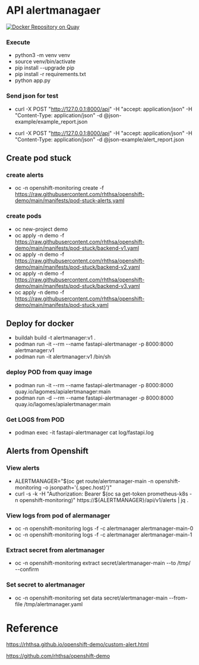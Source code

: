 # API alertmanagaer

[![Docker Repository on Quay](https://quay.io/repository/lagomes/apialertmanager/status "Docker Repository on Quay")](https://quay.io/repository/lagomes/apialertmanager)

### Execute
* python3 -m venv venv
* source venv/bin/activate
* pip install --upgrade pip
* pip install -r requirements.txt
* python app.py

### Send json for test
* curl -X POST "http://127.0.0.1:8000/api" -H  "accept: application/json" -H  "Content-Type: application/json" -d @json-example/example_report.json 

* curl -X POST "http://127.0.0.1:8000/api" -H  "accept: application/json" -H  "Content-Type: application/json" -d @json-example/alert_report.json  


## Create pod stuck

### create alerts
* oc -n openshift-monitoring create -f https://raw.githubusercontent.com/rhthsa/openshift-demo/main/manifests/pod-stuck-alerts.yaml 

### create pods
* oc new-project demo  
* oc apply -n demo -f https://raw.githubusercontent.com/rhthsa/openshift-demo/main/manifests/pod-stuck/backend-v1.yaml
* oc apply -n demo -f https://raw.githubusercontent.com/rhthsa/openshift-demo/main/manifests/pod-stuck/backend-v2.yaml
* oc apply -n demo -f https://raw.githubusercontent.com/rhthsa/openshift-demo/main/manifests/pod-stuck/backend-v3.yaml
* oc apply -n demo -f https://raw.githubusercontent.com/rhthsa/openshift-demo/main/manifests/pod-stuck.yaml

## Deploy for docker 
* buildah build -t alertmanager:v1 . 
* podman run -it --rm --name fastapi-alertmanager -p 8000:8000 alertmanager:v1
* podman run -it alertmanager:v1 /bin/sh

### deploy POD from quay image
* podman run -it --rm --name fastapi-alertmanager -p 8000:8000 quay.io/lagomes/apialertmanager:main
* podman run -d --rm --name fastapi-alertmanager -p 8000:8000 quay.io/lagomes/apialertmanager:main

### Get LOGS from POD
* podman exec -it fastapi-alertmanager cat log/fastapi.log


## Alerts from Openshift 

### View alerts
* ALERTMANAGER="$(oc get route/alertmanager-main -n openshift-monitoring -o jsonpath='{.spec.host}')"
* curl -s -k -H "Authorization: Bearer $(oc sa get-token prometheus-k8s -n openshift-monitoring)" https://${ALERTMANAGER}/api/v1/alerts | jq .

### View logs from pod of alermanager
* oc -n openshift-monitoring logs -f -c alertmanager alertmanager-main-0 
* oc -n openshift-monitoring logs -f -c alertmanager alertmanager-main-1

### Extract secret from alertmanager
* oc -n openshift-monitoring extract secret/alertmanager-main --to /tmp/  --confirm

### Set secret to alertmanager
* oc -n openshift-monitoring set data secret/alertmanager-main --from-file /tmp/alertmanager.yaml


# Reference

https://rhthsa.github.io/openshift-demo/custom-alert.html

https://github.com/rhthsa/openshift-demo    
